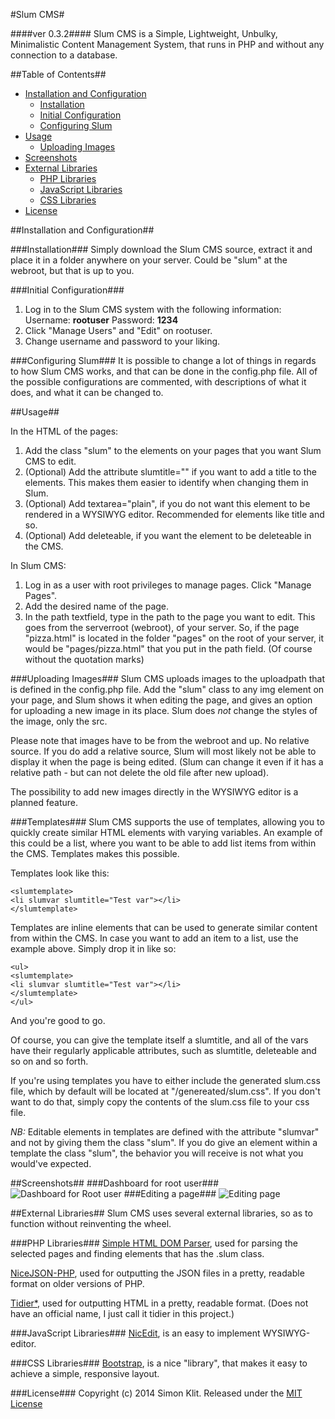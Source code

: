 #Slum CMS#

####ver 0.3.2####
Slum CMS is a Simple, Lightweight, Unbulky, Minimalistic Content Management System, that runs in PHP and without any connection to a database.

##Table of Contents##
- [Installation and Configuration](#installation-and-configuration)
    - [Installation](#installation)
    - [Initial Configuration](#initial-configuration)
    - [Configuring Slum](#configuring-slum)
- [Usage](#usage)
    - [Uploading Images](#uploading-images)
- [Screenshots](#screenshots)
- [External Libraries](#external-libraries)
    - [PHP Libraries](#php-libraries)
    - [JavaScript Libraries](#javascript-libraries)
    - [CSS Libraries](#css-libraries)
- [License](#license)

##Installation and Configuration##

###Installation###
Simply download the Slum CMS source, extract it and place it in a folder anywhere on your server. Could be "slum" at the webroot, but that is up to you.

###Initial Configuration###
 1. Log in to the Slum CMS system with the following information: Username: **rootuser** Password: **1234**
 2. Click "Manage Users" and "Edit" on rootuser.
 3. Change username and password to your liking.

###Configuring Slum###
It is possible to change a lot of things in regards to how Slum CMS works, and that can be done in the config.php file. All of the possible configurations are commented, with descriptions of what it does, and what it can be changed to.

##Usage##

In the HTML of the pages:

 1. Add the class "slum" to the elements on your pages that you want Slum CMS to edit.
 2. (Optional) Add the attribute slumtitle="" if you want to add a title to the elements. This makes them easier to identify when changing them in Slum.
 3. (Optional) Add textarea="plain", if you do not want this element to be rendered in a WYSIWYG editor. Recommended for elements like title and so.
 4. (Optional) Add deleteable, if you want the element to be deleteable in the CMS.

In Slum CMS:

 1. Log in as a user with root privileges to manage pages. Click "Manage Pages".
 2. Add the desired name of the page.
 3. In the path textfield, type in the path to the page you want to edit. This goes from the serverroot (webroot), of your server. So, if the page "pizza.html" is located in the folder "pages" on the root of your server, it would be "pages/pizza.html" that you put in the path field. (Of course without the quotation marks)

###Uploading Images###
Slum CMS uploads images to the uploadpath that is defined in the config.php file. Add the "slum" class to any img element on your page, and Slum shows it when editing the page, and gives an option for uploading a new image in its place. Slum does *not* change the styles of the image, only the src.

Please note that images have to be from the webroot and up. No relative source. If you do add a relative source, Slum will most likely not be able to display it when the page is being edited. (Slum can change it even if it has a relative path - but can not delete the old file after new upload).

The possibility to add new images directly in the WYSIWYG editor is a planned feature.

###Templates###
Slum CMS supports the use of templates, allowing you to quickly create similar HTML elements with varying variables.
An example of this could be a list, where you want to be able to add list items from within the CMS. Templates makes this possible.

Templates look like this:  
```
<slumtemplate>
<li slumvar slumtitle="Test var"></li>
</slumtemplate>
```

Templates are inline elements that can be used to generate similar content from within the CMS. In case you want to add an item to a list, use the example above. Simply drop it in like so:

```
<ul>
<slumtemplate>
<li slumvar slumtitle="Test var"></li>
</slumtemplate>
</ul>
```
And you're good to go.

Of course, you can give the template itself a slumtitle, and all of the vars have their regularly applicable attributes, such as slumtitle, deleteable and so on and so forth.

If you're using templates you have to either include the generated slum.css file, which by default will be located at "/genereated/slum.css". If you don't want to do that, simply copy the contents of the slum.css file to your css file.

*NB:* Editable elements in templates are defined with the attribute "slumvar" and not by giving them the class "slum". If you do give an element within a template the class "slum", the behavior you will receive is not what you would've expected.

##Screenshots##
###Dashboard for root user###
![Dashboard for Root user][1]
###Editing a page###
![Editing page][2]

##External Libraries##
Slum CMS uses several external libraries, so as to function without reinventing the wheel.

###PHP Libraries###
[Simple HTML DOM Parser](http://simplehtmldom.sourceforge.net/), used for parsing the selected pages and finding elements that has the .slum class.

[NiceJSON-PHP](https://github.com/GerHobbelt/nicejson-php), used for outputting the JSON files in a pretty, readable format on older versions of PHP.

[Tidier*](http://www.phpbuilder.com/snippet/detail.php?type=snippet&id=1348), used for outputting HTML in a pretty, readable format. (Does not have an official name, I just call it tidier in this project.)

###JavaScript Libraries###
[NicEdit](http://www.nicedit.com), is an easy to implement WYSIWYG-editor.

###CSS Libraries###
[Bootstrap](http://getbootstrap.com), is a nice "library", that makes it easy to achieve a simple, responsive layout.

###License###
Copyright (c) 2014 Simon Klit. Released under the [MIT License](https://github.com/simonklit/slum-cms/blob/master/LICENSE.md)

[1]: http://i.imgur.com/95Iclptl.png
[2]: http://i.imgur.com/57KTLHD.png
